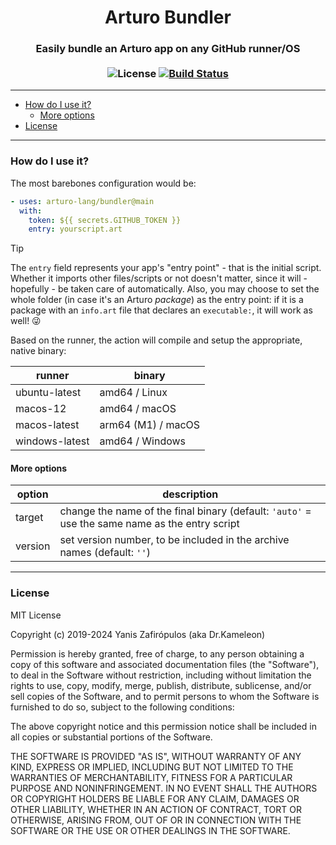 <div align="center">

<h1>Arturo Bundler</h1> 

### Easily bundle an Arturo app on any GitHub runner/OS<br><br>![License](https://img.shields.io/github/license/arturo-lang/bundler?style=for-the-badge) [![Build Status](https://img.shields.io/github/actions/workflow/status/arturo-lang/bundler/test.yml?branch=main&style=for-the-badge)](https://github.com/arturo-lang/bundler/actions) 
</div>

---
 
<!--ts-->
   * [How do I use it?](#how-do-i-use-it)
      * [More options](#more-options)
   * [License](#license)
<!--te-->

---

### How do I use it?

The most barebones configuration would be:

```yaml
- uses: arturo-lang/bundler@main
  with: 
    token: ${{ secrets.GITHUB_TOKEN }}
    entry: yourscript.art
```

> [!TIP]
> The `entry` field represents your app's "entry point" - that is the initial script. Whether it imports other files/scripts or not doesn't matter, since it will - hopefully - be taken care of automatically. Also, you may choose to set the whole folder (in case it's an Arturo *package*) as the entry point: if it is a package with an `info.art` file that declares an `executable:`, it will work as well! 😜

Based on the runner, the action will compile and setup the appropriate, native binary:

| runner | binary |
|--------|--------|
| ubuntu-latest | amd64 / Linux |
| macos-12 | amd64 / macOS |
| macos-latest | arm64 (M1) / macOS |
| windows-latest | amd64 / Windows |

#### More options

| option | description |
|--------|-------------|
| target | change the name of the final binary (default: `'auto'` = use the same name as the entry script |
| version | set version number, to be included in the archive names (default: `''`) |

------

### License

MIT License

Copyright (c) 2019-2024 Yanis Zafirópulos (aka Dr.Kameleon)

Permission is hereby granted, free of charge, to any person obtaining a copy
of this software and associated documentation files (the "Software"), to deal
in the Software without restriction, including without limitation the rights
to use, copy, modify, merge, publish, distribute, sublicense, and/or sell
copies of the Software, and to permit persons to whom the Software is
furnished to do so, subject to the following conditions:

The above copyright notice and this permission notice shall be included in all
copies or substantial portions of the Software.

THE SOFTWARE IS PROVIDED "AS IS", WITHOUT WARRANTY OF ANY KIND, EXPRESS OR
IMPLIED, INCLUDING BUT NOT LIMITED TO THE WARRANTIES OF MERCHANTABILITY,
FITNESS FOR A PARTICULAR PURPOSE AND NONINFRINGEMENT. IN NO EVENT SHALL THE
AUTHORS OR COPYRIGHT HOLDERS BE LIABLE FOR ANY CLAIM, DAMAGES OR OTHER
LIABILITY, WHETHER IN AN ACTION OF CONTRACT, TORT OR OTHERWISE, ARISING FROM,
OUT OF OR IN CONNECTION WITH THE SOFTWARE OR THE USE OR OTHER DEALINGS IN THE
SOFTWARE.
